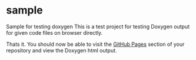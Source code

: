 # sample
Sample for testing doxygen
This is a test project for testing Doxygen output for given code files on browser directly.

<p>Thats it. You should now be able to visit the <a href="http://sachitjani81.github.io/sample/">GitHub Pages</a> section of your repository and view the Doxygen html output.</p>
